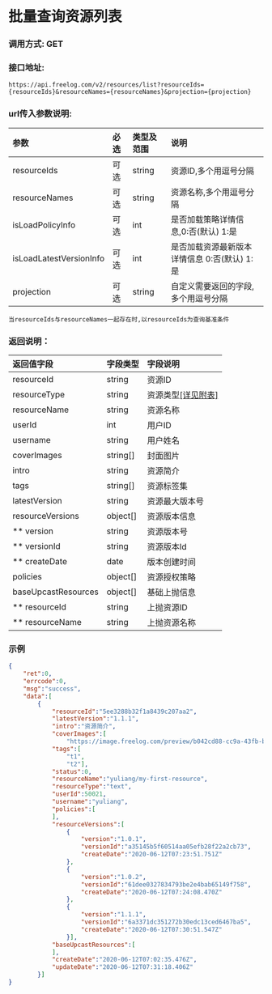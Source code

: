 # 批量查询资源列表

### 调用方式: GET

### 接口地址:

```
https://api.freelog.com/v2/resources/list?resourceIds={resourceIds}&resourceNames={resourceNames}&projection={projection}
```

### url传入参数说明:

| 参数 | 必选 | 类型及范围 | 说明 |
| :--- | :--- | :--- | :--- |
| resourceIds | 可选 | string | 资源ID,多个用逗号分隔 |
| resourceNames | 可选 | string | 资源名称,多个用逗号分隔 |
| isLoadPolicyInfo | 可选 | int | 是否加载策略详情信息,0:否(默认) 1:是 |
| isLoadLatestVersionInfo | 可选 | int | 是否加载资源最新版本详情信息 0:否(默认) 1:是 |
| projection | 可选| string | 自定义需要返回的字段,多个用逗号分隔 |
```
当resourceIds与resourceNames一起存在时,以resourceIds为查询基准条件
```

### 返回说明：

| 返回值字段 | 字段类型 | 字段说明 |
| :--- | :--- | :--- |
| resourceId | string | 资源ID|
| resourceType | string | 资源类型[[详见附表]][资源类型] |
| resourceName | string | 资源名称 |
| userId | int | 用户ID |
| username | string | 用户姓名 |
| coverImages | string[] | 封面图片 |
| intro | string | 资源简介 |
| tags | string[] | 资源标签集 |
| latestVersion | string | 资源最大版本号 |
| resourceVersions | object[] | 资源版本信息 |
| ** version | string | 资源版本号 |
| ** versionId | string | 资源版本Id |
| ** createDate | date | 版本创建时间 |
| policies | object[] | 资源授权策略 |
| baseUpcastResources | object[] | 基础上抛信息 |
| ** resourceId | string | 上抛资源ID |
| ** resourceName | string | 上抛资源名称 |

### 示例

```json
{
    "ret":0,
    "errcode":0,
    "msg":"success",
    "data":[
        {
            "resourceId":"5ee3288b32f1a8439c207aa2",
            "latestVersion":"1.1.1",
            "intro":"资源简介",
            "coverImages":[
                "https://image.freelog.com/preview/b042cd88-cc9a-43fb-b8fb-1cae320b7977.jpg"],
            "tags":[
                "t1",
                "t2"],
            "status":0,
            "resourceName":"yuliang/my-first-resource",
            "resourceType":"text",
            "userId":50021,
            "username":"yuliang",
            "policies":[
            ],
            "resourceVersions":[
                {
                    "version":"1.0.1",
                    "versionId":"a35145b5f60514aa05efb28f22a2cb73",
                    "createDate":"2020-06-12T07:23:51.751Z"
                },
                {
                    "version":"1.0.2",
                    "versionId":"61dee0327834793be2e4bab65149f758",
                    "createDate":"2020-06-12T07:24:08.470Z"
                },
                {
                    "version":"1.1.1",
                    "versionId":"6a3371dc351272b30edc13ced6467ba5",
                    "createDate":"2020-06-12T07:30:51.547Z"
                }],
            "baseUpcastResources":[
            ],
            "createDate":"2020-06-12T07:02:35.476Z",
            "updateDate":"2020-06-12T07:31:18.406Z"
        }]
}
```

[资源类型]: /附表/资源类型.html "资源类型"



